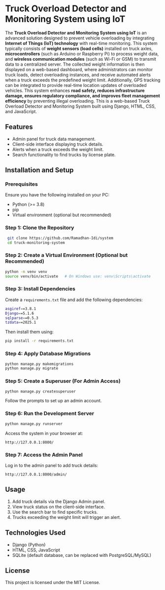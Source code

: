 # Truck Overload Detector and Monitoring System using IoT
The **Truck Overload Detector and Monitoring System using IoT** is an advanced solution designed to prevent vehicle overloading by integrating **Internet of Things (IoT) technology** with real-time monitoring. This system typically consists of **weight sensors (load cells)** installed on truck axles, **microcontrollers** (such as Arduino or Raspberry Pi) to process weight data, and **wireless communication modules** (such as Wi-Fi or GSM) to transmit data to a centralized server. The collected weight information is then displayed on a web-based dashboard, where administrators can monitor truck loads, detect overloading instances, and receive automated alerts when a truck exceeds the predefined weight limit. Additionally, GPS tracking can be integrated to provide real-time location updates of overloaded vehicles. This system enhances **road safety, reduces infrastructure damage, ensures regulatory compliance, and improves fleet management efficiency** by preventing illegal overloading.
This is a web-based Truck Overload Detector and Monitoring System built using Django, HTML, CSS, and JavaScript.

## Features
- Admin panel for truck data management.
- Client-side interface displaying truck details.
- Alerts when a truck exceeds the weight limit.
- Search functionality to find trucks by license plate.

## Installation and Setup

### Prerequisites
Ensure you have the following installed on your PC:
- Python (>= 3.8)
- pip
- Virtual environment (optional but recommended)

### Step 1: Clone the Repository
```sh
 git clone https://github.com/Ramadhan-Idi/system
 cd truck-monitoring-system
```

### Step 2: Create a Virtual Environment (Optional but Recommended)
```sh
python -m venv venv
source venv/bin/activate   # On Windows use: venv\Scripts\activate
```

### Step 3: Install Dependencies
Create a `requirements.txt` file and add the following dependencies:
```sh
asgiref==3.8.1
Django==5.1.6
sqlparse==0.5.3
tzdata==2025.1
```
Then install them using:
```sh
pip install -r requirements.txt
```

### Step 4: Apply Database Migrations
```sh
python manage.py makemigrations
python manage.py migrate
```

### Step 5: Create a Superuser (For Admin Access)
```sh
python manage.py createsuperuser
```
Follow the prompts to set up an admin account.

### Step 6: Run the Development Server
```sh
python manage.py runserver
```

Access the system in your browser at:
```
http://127.0.0.1:8000/
```

### Step 7: Access the Admin Panel
Log in to the admin panel to add truck details:
```
http://127.0.0.1:8000/admin/
```

## Usage
1. Add truck details via the Django Admin panel.
2. View truck status on the client-side interface.
3. Use the search bar to find specific trucks.
4. Trucks exceeding the weight limit will trigger an alert.

## Technologies Used
- Django (Python)
- HTML, CSS, JavaScript
- SQLite (default database, can be replaced with PostgreSQL/MySQL)

## License
This project is licensed under the MIT License.

